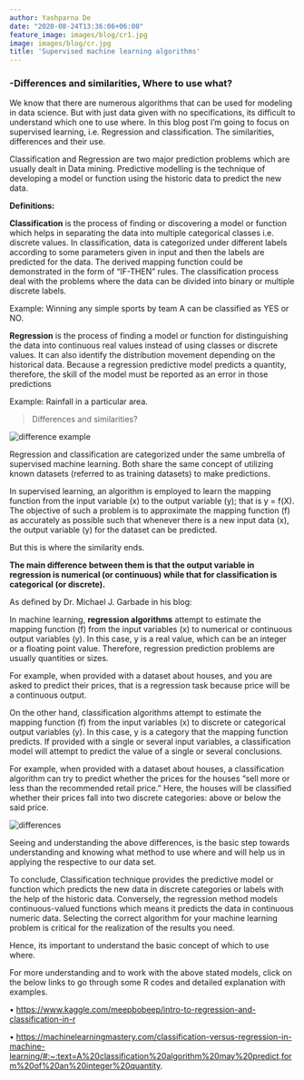 ```yaml
---
author: Yashparna De
date: "2020-08-24T13:36:06+06:00"
feature_image: images/blog/cr1.jpg
image: images/blog/cr.jpg
title: 'Supervised machine learning algorithms'
---
```

### -Differences and similarities, Where to use what?

We know that there are numerous algorithms that can be used for modeling in data science. But with just data given with no specifications, its difficult to understand which one to use where. In this blog post I’m going to focus on supervised learning, i.e.  Regression and classification. The similarities, differences and their use.

Classification and Regression are two major prediction problems which are usually dealt in Data mining. Predictive modelling is the technique of developing a model or function using the historic data to predict the new data.



**Definitions:**

**Classification** is the process of finding or discovering a model or function which helps in separating the data into multiple categorical classes i.e. discrete values. In classification, data is categorized under different labels according to some parameters given in input and then the labels are predicted for the data.
The derived mapping function could be demonstrated in the form of “IF-THEN” rules. The classification process deal with the problems where the data can be divided into binary or multiple discrete labels.

 Example: Winning any simple sports by team A can be classified as YES or NO.

**Regression** is the process of finding a model or function for distinguishing the data into continuous real values instead of using classes or discrete values. It can also identify the distribution movement depending on the historical data. Because a regression predictive model predicts a quantity, therefore, the skill of the model must be reported as an error in those predictions

Example: Rainfall in a particular area.

>Differences and similarities?


![difference example](C:\Users\Owner\Documents\portfolio\static\images\blog\cr2.png)


Regression and classification are categorized under the same umbrella of supervised machine learning. Both share the same concept of utilizing known datasets (referred to as training datasets) to make predictions.

In supervised learning, an algorithm is employed to learn the mapping function from the input variable (x) to the output variable (y); that is y = f(X).
The objective of such a problem is to approximate the mapping function (f) as accurately as possible such that whenever there is a new input data (x), the output variable (y) for the dataset can be predicted.

But this is where the similarity ends.

**The main difference between them is that the output variable in regression is numerical (or continuous) while that for classification is categorical (or discrete).**

As defined by Dr. Michael J. Garbade in his blog:

In machine learning, **regression algorithms** attempt to estimate the mapping function (f) from the input variables (x) to numerical or continuous output variables (y).
In this case, y is a real value, which can be an integer or a floating point value. Therefore, regression prediction problems are usually quantities or sizes.

For example, when provided with a dataset about houses, and you are asked to predict their prices, that is a regression task because price will be a continuous output.


On the other hand, classification algorithms attempt to estimate the mapping function (f) from the input variables (x) to discrete or categorical output variables (y).
In this case, y is a category that the mapping function predicts. If provided with a single or several input variables, a classification model will attempt to predict the value of a single or several conclusions.

For example, when provided with a dataset about houses, a classification algorithm can try to predict whether the prices for the houses “sell more or less than the recommended retail price.”
Here, the houses will be classified whether their prices fall into two discrete categories: above or below the said price.

![differences](C:\Users\Owner\Documents\portfolio\static\images\blog\cr3.jpg)


Seeing and understanding the above differences, is the basic step towards understanding and knowing what method to use where and will help us in applying the respective to our data set. 


To conclude, Classification technique provides the predictive model or function which predicts the new data in discrete categories or labels with the help of the historic data. Conversely, the regression method models continuous-valued functions which means it predicts the data in continuous numeric data.
Selecting the correct algorithm for your machine learning problem is critical for the realization of the results you need.

Hence, its important to understand the basic concept of which to use where.



For more understanding and to work with the above stated models, click on the below links to go through some R codes and detailed explanation with examples.

•	https://www.kaggle.com/meepbobeep/intro-to-regression-and-classification-in-r

•	https://machinelearningmastery.com/classification-versus-regression-in-machine-learning/#:~:text=A%20classification%20algorithm%20may%20predict,form%20of%20an%20integer%20quantity.

